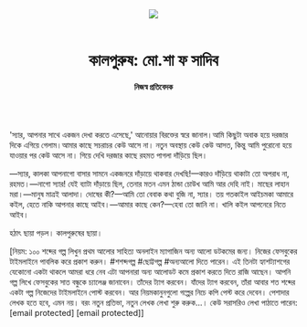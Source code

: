 <div align=center>
<img src=https://images.prothomalo.com/prothomalo-bangla/2021-01/1d75151c-eff9-4e9f-ac28-aebc4618d00f/palo_bangla_og.png />
<br><br>
<h1>কালপুরুষ: মো.শা ফ সাদিব</h1>
<h4>নিজস্ব প্রতিবেদক</h4>
<br><br>
</div>

'স্যার, আপনার সাথে একজন দেখা করতে এসেছে,' আনোয়ার বিরক্তের স্বরে জানাল।আমি কিছুটা অবাক হয়ে দরজার দিকে এগিয়ে গেলাম।আমার কাছে সচরাচর কেউ আসে না। নতুন অবস্থায় কেউ কেউ আসত, কিন্তু আমি পুরোনো হয়ে যাওয়ার পর কেউ আসে না। গিয়ে দেখি দরজার কাছে রহমত পাগলা দাঁড়িয়ে ছিল।

—স্যার, কালকা আপনাগো বাসার সামনে একজনরে দাঁড়ায়ে থাকবার দেখছি!—কারও দাঁড়িয়ে থাকাটা তো অপরাধ না, রহমত।—নাগো স্যার! যেই ব্যাটা দাঁড়ায়ে ছিল, তেনার মতন এমন ঠান্ডা চোউখ আমি আর দেহি নাই। মাছের লাহান মরা।—মানুষ মাত্রই আলাদা। দোষের কী?—আমি তো বেবাক কথা বুজি না, স্যার। তয় গতকাইল আইচমকা আমারে কইল, হেতে নাকি আপনার কাছে আইব।—আমার কাছে কেন?—হেবা তো জানি না। খালি কইল আপনেরে নিতে আইব।

হঠাৎ ছায়া পড়ল। কালপুরুষের ছায়া।

[নিয়ম: ১০০ শব্দের গল্প লিখুন প্রথম আলোর সাহিত্য অনলাইন ম্যাগাজিন অন্য আলো ডটকমের জন্য। নিজের ফেসবুকের টাইমলাইনে পাবলিক করে প্রকাশ করুন। #শশব্দগল্প #ছোট্টগল্প #অন্যআলো দিতে পারেন। এই তিনটা হ্যাশট্যাশগের যেকোনো একটা থাকলে আমরা ধরে নেব এটা আপনারা অন্য আলোডট কমে প্রকাশ করতে দিতে রাজি আছেন। আপনি গল্প লিখে ফেসবুকের সাত বন্ধুকে চ্যালেঞ্জ জানাবেন। তাঁদের ট্যাগ করবেন। যাঁদের ট্যাগ করবেন, তাঁরা আবার শত শব্দের একটা গল্প নিজেদের টাইমলাইনে পোস্ট করবেন। আর নিয়মকানুনগুলো গল্পের নিচে কপি পেস্ট করে দেবেন। পেশাদার লেখক হতে হবে, এমন নয়। বরং নতুন প্রতিভা, নতুন লেখক লেখা শুরু করুক...। কেউ সরাসরিও লেখা পাঠাতে পারেন: [email protected] [email protected]]
